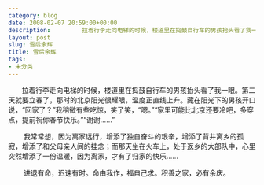 ```yaml
---
category: blog
date: 2008-02-07 20:59:00+00:00
description:         拉着行李走向电梯的时候，楼道里在捣鼓自行车的男孩抬头看了我一眼。
layout: post
slug: 雪后余辉
title: 雪后余辉
tags:
- 未分类
---
```


        拉着行李走向电梯的时候，楼道里在捣鼓自行车的男孩抬头看了我一眼。第二天就要立春了，那时的北京阳光很耀眼，温度正直线上升。藏在阳光下的男孩开口说，“回家了？”我稍微有些吃惊，笑了笑，“嗯。”“家里可能比北京还要冷吧，多穿点，提前祝你春节快乐。”“谢谢……”

  


         我常常想，因为离家远行，增添了独自奋斗的艰辛，增添了背井离乡的孤寂，增添了和父母亲人间的挂念；而那天坐在火车上，处于返乡的大部队中，心里突然增添了一份温暖，因为离家，才有了归家的快乐……

  


         进退有命，迟速有时。命由我作，福自己求。积善之家，必有余庆。
